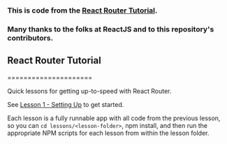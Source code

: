 ### This is code from the [React Router Tutorial](https://github.com/reactjs/react-router-tutorial).  
### Many thanks to the folks at ReactJS and to this repository's contributors.

## React Router Tutorial
=====================

Quick lessons for getting up-to-speed with React Router.

See [Lesson 1 - Setting Up](/lessons/01-setting-up/) to get started.

Each lesson is a fully runnable app with all code from the previous lesson, so you can `cd lessons/<lesson-folder>`, npm install, and then run the appropriate NPM scripts for each lesson from within the lesson folder.
